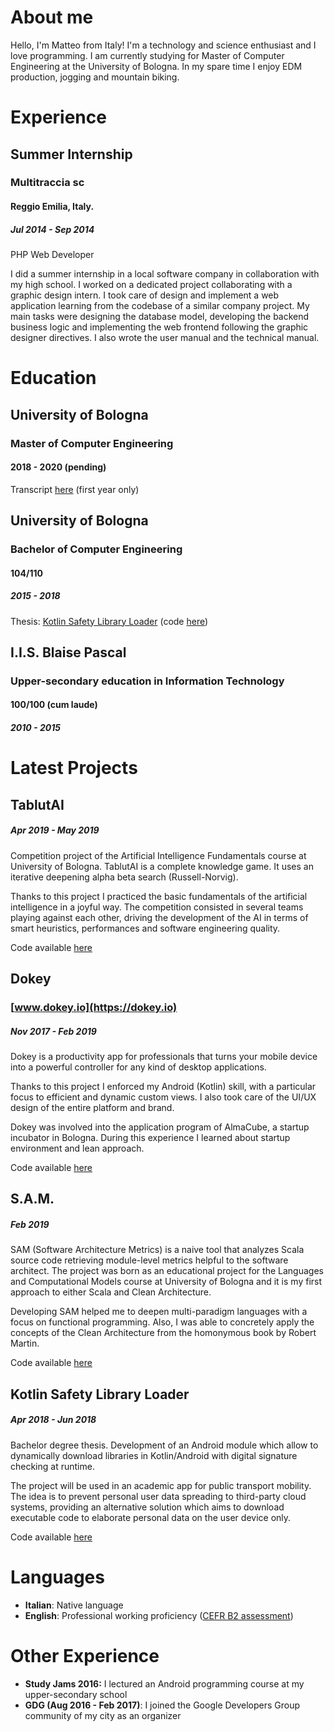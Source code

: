 # About me

Hello, I'm Matteo from Italy! I'm a technology and science enthusiast and I love programming.
I am currently studying for Master of Computer Engineering at the University of Bologna.
In my spare time I enjoy EDM production, jogging and mountain biking.

# Experience

## Summer Internship
### Multitraccia sc
#### Reggio Emilia, Italy.
##### Jul 2014 - Sep 2014

PHP Web Developer

I did a summer internship in a local software company in collaboration with my high school. I worked on a dedicated project collaborating with a graphic design intern. I took care of design and implement a web application learning from the codebase of a similar company project. My main tasks were designing the database model, developing the backend business logic and implementing the web frontend following the graphic designer directives. I also wrote the user manual and the technical manual.

# Education

## University of Bologna
### Master of Computer Engineering
#### 2018 - 2020 (pending)

Transcript [here](res/Transcript.pdf) (first year only)

## University of Bologna
### Bachelor of Computer Engineering
#### 104/110
##### 2015 - 2018

Thesis: [Kotlin Safety Library Loader](res/Thesis.pdf) (code [here](https://github.com/arabello/KSLL))

## I.I.S. Blaise Pascal
### Upper-secondary education in Information Technology
#### 100/100 (cum laude)
##### 2010 - 2015

# Latest Projects

## TablutAI
##### Apr 2019 - May 2019

Competition project of the Artificial Intelligence Fundamentals course at University of Bologna. TablutAI is a complete knowledge game. It uses an iterative deepening alpha beta search (Russell-Norvig).

Thanks to this project I practiced the basic fundamentals of the artificial intelligence in a joyful way. The competition consisted in several teams playing against each other, driving the development of the AI in terms of smart heuristics, performances and software engineering quality.

Code available [here](https://github.com/arabello/tablutai)

## Dokey
### [www.dokey.io](https://dokey.io)
##### Nov 2017 - Feb 2019

Dokey is a productivity app for professionals that turns your mobile device into a powerful controller for any kind of desktop applications.

Thanks to this project I enforced my Android (Kotlin) skill, with a particular focus to efficient and dynamic custom views. I also took care of the UI/UX design of the entire platform and brand.

Dokey was involved into the application program of AlmaCube, a startup incubator in Bologna. During this experience I learned about startup environment and lean approach.

Code available [here](https://github.com/arabello/dokey-android)

## S.A.M.
##### Feb 2019

SAM (Software Architecture Metrics) is a naive tool that analyzes Scala source code retrieving module-level metrics helpful to the software architect. The project was born as an educational project for the Languages and Computational Models course at University of Bologna and it is my first approach to either Scala and Clean Architecture.

Developing SAM helped me to deepen multi-paradigm languages with a focus on functional programming. Also, I was able to concretely apply the concepts of the Clean Architecture from the homonymous book by Robert Martin.

Code available [here](https://github.com/arabello/sam)

## Kotlin Safety Library Loader
##### Apr 2018 - Jun 2018

Bachelor degree thesis. Development of an Android module which allow to dynamically download libraries in Kotlin/Android with digital signature checking at runtime. 

The project will be used in an academic app for public transport mobility. The idea is to prevent personal user data spreading to third-party cloud systems, providing an alternative solution which aims to download executable code to elaborate personal data on the user device only.

Code available [here](https://github.com/arabello/KSLL)

# Languages

- __Italian__: Native language
- __English__: Professional working proficiency ([CEFR B2 assessment](res/CEFR-B2-assessment.pdf))

# Other Experience

- __Study Jams 2016:__ I lectured an Android programming course at my upper-secondary school
- __GDG (Aug 2016 - Feb 2017)__: I joined the Google Developers Group community of my city as an organizer
